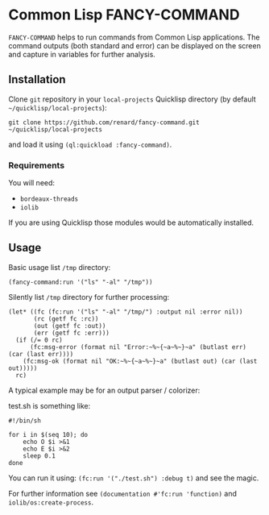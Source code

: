 # Common Lisp FANCY-COMMAND

`FANCY-COMMAND` helps to run commands from Common Lisp applications. The
command outputs (both standard and error) can be displayed on the screen and
capture in variables for further analysis.

## Installation

Clone `git` repository in your `local-projects` Quicklisp directory (by
default `~/quicklisp/local-projects`):

	git clone https://github.com/renard/fancy-command.git ~/quicklisp/local-projects

and load it using `(ql:quickload :fancy-command)`.

### Requirements

You will need:

- `bordeaux-threads`
- `iolib`


If you are using Quicklisp those modules would be automatically installed.

## Usage

Basic usage list `/tmp` directory:

	(fancy-command:run '("ls" "-al" "/tmp"))

Silently list `/tmp` directory for further processing:


    (let* ((fc (fc:run '("ls" "-al" "/tmp/") :output nil :error nil))
           (rc (getf fc :rc))
           (out (getf fc :out))
           (err (getf fc :err)))
      (if (/= 0 rc)
          (fc:msg-error (format nil "Error:~%~{~a~%~}~a" (butlast err) (car (last err))))
        (fc:msg-ok (format nil "OK:~%~{~a~%~}~a" (butlast out) (car (last out)))))
      rc)


A typical example may be for an output parser / colorizer:

test.sh is something like:

    #!/bin/sh
    
    for i in $(seq 10); do
        echo O $i >&1
        echo E $i >&2
        sleep 0.1
    done

You can run it using: `(fc:run '("./test.sh") :debug t)` and see the magic.


For further information see `(documentation #'fc:run 'function)` and
`iolib/os:create-process`.
